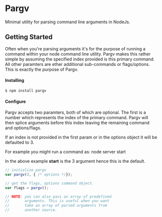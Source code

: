 # Pargv

Minimal utility for parsing command line arguments in NodeJs.

## Getting Started

Often when you're parsing arguments it's for the purpose 
of running a command within your node command line utility.
Pargv makes this rather simple by assuming the specified
index provided is this primary command. All other paramters
are ether additional sub-commands or flags/options. This is
exactly the purpose of Pargv.

#### Installing

```sh
$ npm install pargv
```

#### Configure

Pargv accepts two paramters, both of which are optional.
The first is a number which represents the index of 
the primary command. Pargv will then splice arguments
before this index leaving the remaining command and options/flags.

If an index is not provided in the first param or in the options
object it will be defaulted to 3.

For example you might run a command as: node server start

In the above example **start** is the 3 argument hence this is the default.

```js
// initialize pargv
var pargv(3, { /* options */});

// get the flags, options command object.
var flags = pargv();

// NOTE: you can also pass an array of predefined
//       arguments. This is useful when you want
//       take an array of parsed arguments from 
//       another source.
```



